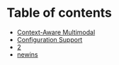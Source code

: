 # Table of contents

* [Context-Aware Multimodal](README.md)
* [Configuration Support](1.md)
* [2](2.md)
* [newins](newins.md)
